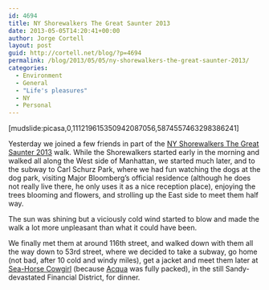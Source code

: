 ```yaml
---
id: 4694
title: NY Shorewalkers The Great Saunter 2013
date: 2013-05-05T14:20:41+00:00
author: Jorge Cortell
layout: post
guid: http://cortell.net/blog/?p=4694
permalink: /blog/2013/05/05/ny-shorewalkers-the-great-saunter-2013/
categories:
  - Environment
  - General
  - "Life's pleasures"
  - NY
  - Personal
---
```

[mudslide:picasa,0,111219615350942087056,5874557463298386241]

Yesterday we joined a few friends in part of the <a title="http://shorewalkers.org/the-great-saunter-13" href="http://shorewalkers.org/the-great-saunter-13" target="_blank">NY Shorewalkers The Great Saunter 2013</a> walk. While the Shorewalkers started early in the morning and walked all along the West side of Manhattan, we started much later, and to the subway to Carl Schurz Park, where we had fun watching the dogs at the dog park, visiting Major Bloomberg&#8217;s official residence (although he does not really live there, he only uses it as a nice reception place), enjoying the trees blooming and flowers, and strolling up the East side to meet them half way.

The sun was shining but a viciously cold wind started to blow and made the walk a lot more unpleasant than what it could have been.

We finally met them at around 116th street, and walked down with them all the way down to 53rd street, where we decided to take a subway, go home (not bad, after 10 cold and windy miles), get a jacket and meet them later at <a title="http://www.cowgirlseahorse.com" href="http://www.cowgirlseahorse.com" target="_blank">Sea-Horse Cowgirl</a> (because <a title="http://www.acquarestaurantnyc.com" href="http://www.acquarestaurantnyc.com" target="_blank">Acqua</a> was fully packed), in the still Sandy-devastated Financial District, for dinner.